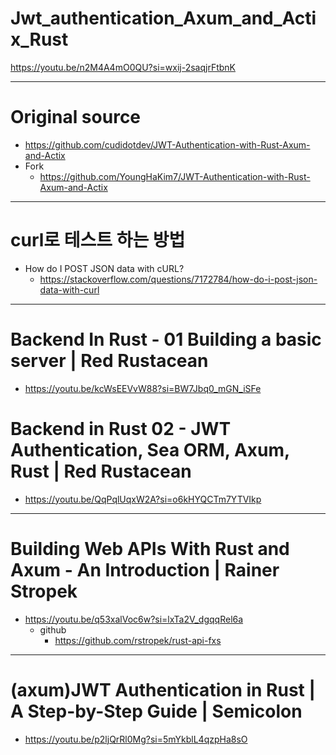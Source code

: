 # Jwt_authentication_Axum_and_Actix_Rust
https://youtu.be/n2M4A4mO0QU?si=wxij-2saqjrFtbnK

<hr>

# Original source
- https://github.com/cudidotdev/JWT-Authentication-with-Rust-Axum-and-Actix
- Fork
  - https://github.com/YoungHaKim7/JWT-Authentication-with-Rust-Axum-and-Actix


<hr/>

# curl로 테스트 하는 방법
- How do I POST JSON data with cURL?
  - https://stackoverflow.com/questions/7172784/how-do-i-post-json-data-with-curl


<hr />

# Backend In Rust - 01 Building a basic server | Red Rustacean 
- https://youtu.be/kcWsEEVvW88?si=BW7Jbq0_mGN_iSFe

# Backend in Rust 02 - JWT Authentication, Sea ORM, Axum, Rust | Red Rustacean 
- https://youtu.be/QqPqlUqxW2A?si=o6kHYQCTm7YTVIkp

<hr />

# Building Web APIs With Rust and Axum - An Introduction | Rainer Stropek
- https://youtu.be/q53xalVoc6w?si=lxTa2V_dgqqRel6a
  - github
    - https://github.com/rstropek/rust-api-fxs

<hr />

# (axum)JWT Authentication in Rust | A Step-by-Step Guide | Semicolon
- https://youtu.be/p2ljQrRl0Mg?si=5mYkblL4qzpHa8sO
